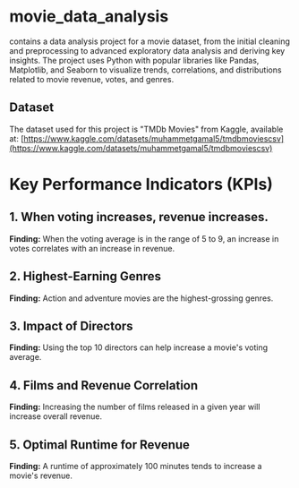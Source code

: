 # movie_data_analysis
 contains a data analysis project for a movie dataset, from the initial cleaning and preprocessing to advanced exploratory data analysis and deriving key insights. The project uses Python with popular libraries like Pandas, Matplotlib, and Seaborn to visualize trends, correlations, and distributions related to movie revenue, votes, and genres.


## Dataset

The dataset used for this project is "TMDb Movies" from Kaggle, available at: [https://www.kaggle.com/datasets/muhammetgamal5/tmdbmoviescsv](https://www.kaggle.com/datasets/muhammetgamal5/tmdbmoviescsv)


# Key Performance Indicators (KPIs)

## 1. When voting increases, revenue increases.

**Finding:** When the voting average is in the range of 5 to 9, an increase in votes correlates with an increase in revenue.

## 2. Highest-Earning Genres

**Finding:** Action and adventure movies are the highest-grossing genres.

## 3. Impact of Directors

**Finding:** Using the top 10 directors can help increase a movie's voting average.

## 4. Films and Revenue Correlation

**Finding:** Increasing the number of films released in a given year will increase overall revenue.

## 5. Optimal Runtime for Revenue

**Finding:** A runtime of approximately 100 minutes tends to increase a movie's revenue.
